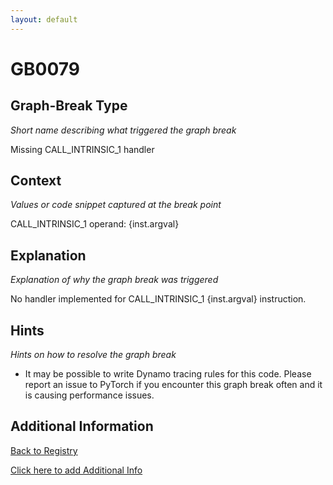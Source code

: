 ```yaml
---
layout: default
---
```

# GB0079

## Graph-Break Type
*Short name describing what triggered the graph break*

Missing CALL_INTRINSIC_1 handler

## Context
*Values or code snippet captured at the break point*

CALL_INTRINSIC_1 operand: {inst.argval}

## Explanation
*Explanation of why the graph break was triggered*

No handler implemented for CALL_INTRINSIC_1 {inst.argval} instruction.

## Hints
*Hints on how to resolve the graph break*

- It may be possible to write Dynamo tracing rules for this code. Please report an issue to PyTorch if you encounter this graph break often and it is causing performance issues.


## Additional Information

<!-- ADDITIONAL INFORMATION START - Add custom information below this line -->

<!-- ADDITIONAL INFORMATION END -->

[Back to Registry](../index.html)

[Click here to add Additional Info](https://github.com/pytorch-labs/compile-graph-break-site/edit/main/docs/gb/gb0079.md)
